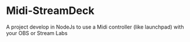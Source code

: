 # Midi-StreamDeck
A project develop in NodeJs to use a Midi controller (like launchpad) with your OBS or Stream Labs

